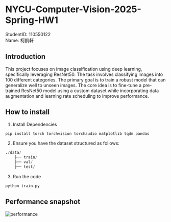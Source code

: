 # NYCU-Computer-Vision-2025-Spring-HW1
StudentID: 110550122  
Name: 柯凱軒

## Introduction
This project focuses on image classification using deep learning, specifically leveraging ResNet50. The task involves classifying images into 100 different categories. The primary goal is to train a robust model that can generalize well to unseen images. The core idea is to fine-tune a pre-trained ResNet50 model using a custom dataset while incorporating data augmentation and learning rate scheduling to improve performance.

## How to install
1. Install Dependencies  
```python
pip install torch torchvision torchaudio matplotlib tqdm pandas
```
2. Ensure you have the dataset structured as follows:
```python
./data/
    ├── train/
    ├── val/
    ├── test/
```
3. Run the code
```python
python train.py
```
## Performance snapshot
![performance]([https://example.com/image.png](https://github.com/Khsuanko/NYCU-Computer-Vision-2025-Spring-HW1/blob/main/%E8%9E%A2%E5%B9%95%E6%93%B7%E5%8F%96%E7%95%AB%E9%9D%A2%202025-03-26%20235718.png))
